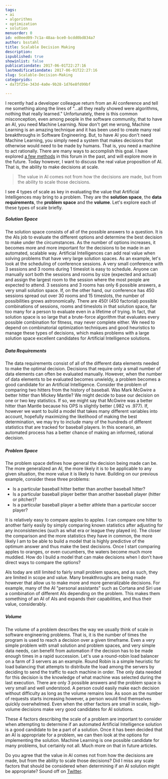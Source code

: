 ```yaml
---
tags:
- ai
- algorithms
- optimization
- solution
menuorder: 0
id: ed0eed09-7c1a-48aa-bce0-bcdd0bd834a7
author: bsstahl
title: Scalable Decision Making
description: 
ispublished: true
showinlist: false
publicationdate: 2017-06-01T22:27:16
lastmodificationdate: 2017-06-01T22:27:16
slug: Scalable-Decision-Making
categoryids:
- da73f25e-343d-4a0e-9b28-1d76e8fd99bf

---
```


I recently had a developer colleague return from an AI conference and tell me something along the lines of "…all they really showed were algorithms, nothing that really learned." Unfortunately, there is this common misconception, even among people in the software community, that to have an AI, you need Machine Learning. Now don't get me wrong, Machine Learning is an amazing technique and it has been used to create many real breakthroughs in Software Engineering. But, to have AI you don't need Machine Learning, you simply need a system that makes decisions that otherwise would need to be made by humans. That is, you need a machine to act rationally. There are many ways to accomplish this goal. I have explored [a few methods](http://www.cognitiveinheritance.com/?tag=/ai) in this forum in the past, and will explore more in the future. Today however, I want to discuss the real value proposition of AI. That is, the ability to make decisions at scale.


> The value in AI comes not from how the decisions are made, but from the ability to scale those decisions.


I see 4 types of scale as key in evaluating the value that Artificial Intelligences may bring to a problem. They are the **solution space**, the **data requirements**, the **problem space** and the **volume**. Let's explore each of these types of scale briefly.

##### Solution Space

The solution space consists of all of the possible answers to a question. It is the AIs job to evaluate the different options and determine the best decision to make under the circumstances. As the number of options increases, it becomes more and more important for the decisions to be made in an automated, scalable way. Artificial Intelligences can add real value when solving problems that have very large solution spaces. As an example, let's look at the scheduling of conference sessions. A very small conference with 3 sessions and 3 rooms during 1 timeslot is easy to schedule. Anyone can manually sort both the sessions and rooms by size (expected and actual) and assign the largest room to the session where the most people are expected to attend. 3 sessions and 3 rooms has only 6 possible answers, a very small solution space. If, on the other hand, our conference has 450 sessions spread out over 30 rooms and 15 timeslots, the number of possibilities grows astronomically. There are 450! (450 factorial) possible combinations of sessions, rooms and timeslots in that solution space, far too many for a person to evaluate even in a lifetime of trying. In fact, that solution space is so large that a brute-force algorithm that evaluates every possible combination for fitness, may never complete either. We need to depend on combinatorial optimization techniques and good heuristics to manage these types of decisions, which makes problems with a large solution space excellent candidates for Artificial Intelligence solutions.

##### 

##### Data Requirements

The data requirements consist of all of the different data elements needed to make the optimal decision. Decisions that require only a small number of data elements can often be evaluated manually. However, when the number of data elements to be evaluated becomes unwieldy, a problem becomes a good candidate for an Artificial Intelligence. Consider the problem of comparing two hitters from the history of baseball. Was Mark McGwire a better hitter than Mickey Mantle? We might decide to base our decision on one or two key statistics. If so, we might say that McGwire was a better hitter than Mantle because his OPS is slightly better (.982 vs .977). If, however we want to build a model that takes many different variables into account, hopefully maximizing the likelihood of making the best determination, we may try to include many of the hundreds of different statistics that are tracked for baseball players. In this scenario, an automated process has a better chance of making an informed, rational decision.

##### 

##### Problem Space

The problem space defines how general the decision being made can be. The more generalized an AI, the more likely it is to be applicable to any given situation, the more value it is likely to have. Building on our previous example, consider these three problems:

- Is a particular baseball hitter better than another baseball hitter?
- Is a particular baseball player better than another baseball player (hitter or pitcher)?
- Is a particular baseball player a better athlete than a particular soccer player?


It is relatively easy to compare apples to apples. I can compare one hitter to another fairly easily by simply comparing known statistics after adjusting for any inconsistencies (such as what era or league they played in). The closer the comparison and the more statistics they have in common, the more likely I am to be able to build a model that is highly predictive of the optimum answer and thus make the best decisions. Once I start comparing apples to oranges, or even cucumbers, the waters become much more muddied. How do I build a model that can make decisions when I don't have direct ways to compare the options?

AIs today are still limited to fairly small problem spaces, and as such, they are limited in scope and value. Many breakthroughs are being made however that allow us to make more and more generalizable decisions. For example, many of the AI "personal assistants" such as Cortana and Siri use a combination of different AIs depending on the problem. This makes them something of an AI of AIs and expands their capabilities, and thus their value, considerably.

##### 

##### Volume

The volume of a problem describes the way we usually think of scale in software engineering problems. That is, it is the number of times the program is used to reach a decision over a given timeframe. Even a very simple problem with small solution and problem spaces, and very simple data needs, can benefit from automation if the decision has to be made enough times in a rapid succession. Let's use a round-robin load balancer on a farm of 3 servers as an example. Round Robin is a simple heuristic for load balancing that attempts to distribute the load among the servers by deciding to send the traffic to each machine in order. The only data needed for this decision is the knowledge of what machine was selected during the last execution. There are only 3 possible answers and the problem space is very small and well understood. A person could easily make each decision without difficulty as long as the volume remains low. As soon as the number of requests starts increasing however, a person would find themselves quickly overwhelmed. Even when the other factors are small in scale, high-volume decisions make very good candidates for AI solutions.



These 4 factors describing the scale of a problem are important to consider when attempting to determine if an automated Artificial Intelligence solution is a good candidate to be a part of a solution. Once it has been decided that an AI is appropriate for a problem, we can then look at the options for implementing the solution. Machine Learning is one possible candidate for many problems, but certainly not all. Much more on that in future articles.

Do you agree that the value in AI comes not from how the decisions are made, but from the ability to scale those decisions? Did I miss any scale factors that should be considered when determining if an AI solution might be appropriate? Sound off on [Twitter](http://twitter.com/bsstahl).


